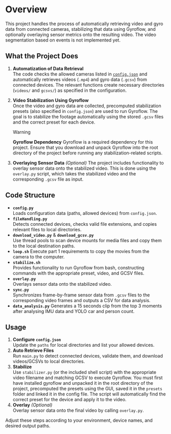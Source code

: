 # Overview

This project handles the process of automatically retrieving video and gyro data from connected cameras, stabilizing that data using Gyroflow, and optionally overlaying sensor metrics onto the resulting video. The video segmentation based on events is not implemented yet.

## What the Project Does

1. **Automatization of Data Retrieval**  
   The code checks the allowed cameras listed in [`config.json`](`./config.json`) and automatically retrieves videos (`.mp4`) and gyro data (`.gcsv`) from connected devices. The relevant functions create necessary directories (`videos/` and `gcsvs/`) as specified in the configuration.

2. **Video Stabilization Using Gyroflow**  
   Once the video and gyro data are collected, precomputed stabilization presets (also specified in `config.json`) are used to run Gyroflow. The goal is to stabilize the footage automatically using the stored `.gcsv` files and the correct preset for each device.

   > [!WARNING]  
   > **Gyroflow Dependency**
   > Gyroflow is a required dependency for this project. Ensure that you download and unpack Gyroflow into the root directory of the project before running any stabilization-related scripts.

3. **Overlaying Sensor Data** _(Optional)_
   The project includes functionality to overlay sensor data onto the stabilized video. This is done using the `overlay.py` script, which takes the stabilized video and the corresponding `.gcsv` file as input.

## Code Structure

- **`config.py`**  
  Loads configuration data (paths, allowed devices) from `config.json`.
- **`fileHandling.py`**  
  Detects connected devices, checks valid file extensions, and copies relevant files to local directories.
- **`download_video.py`** & **`download_gcsv.py`**  
  Use thread pools to scan device mounts for media files and copy them to the local destination paths.
- **`loop.sh`**
  Execute part 1 requirements to copy the movies from the camera to the computer.
- **`stabilize.sh`**  
  Provides functionality to run Gyroflow from bash, constructing commands with the appropriate preset, video, and GCSV files.
- **`overlay.py`**  
  Overlays sensor data onto the stabilized video.
- **`sync.py`**  
  Synchronizes frame-by-frame sensor data from `.gcsv` files to the corresponding video frames and outputs a CSV for data analysis.
- **`data_analysis.py`**
  Generates a 15 seconds clip from the top 3 moments after analysing IMU data and YOLO car and person count.

## Usage

1. **Configure `config.json`**  
   Update the `paths` for local directories and list your allowed devices.
2. **Auto Retrieve Files**  
   Run `main.py` to detect connected devices, validate them, and download videos/GCSVs to local directories.
3. **Stabilize**  
   Use `stabilizer.py` (or the included shell script) with the appropriate video filename and matching GCSV to execute Gyroflow. You must first have installed gyroflow and unpacked it in the root directory of the project, precomputed the presets using the GUI, saved it in the `presets` folder and linked it in the config file.
   The script will automatically find the correct preset for the device and apply it to the video.
4. **Overlay** _(Optional)_  
   Overlay sensor data onto the final video by calling `overlay.py`.

Adjust these steps according to your environment, device names, and desired output paths.
